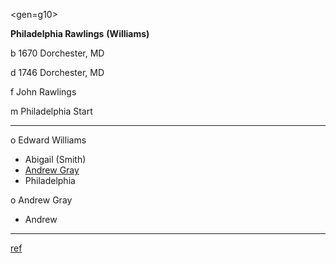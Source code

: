 <gen=g10>

<b>Philadelphia Rawlings</b> <b>(Williams)</b>

b 1670 Dorchester, MD

d 1746 Dorchester, MD

f John Rawlings

m Philadelphia Start

<hr>

o Edward Williams

- Abigail (Smith)
- [Andrew Gray](../g9/andrew_gray_williams.md)
- Philadelphia

o Andrew Gray

- Andrew

<hr>


[ref](https://www.geni.com/people/Andrew-Williams/6000000007077458421)